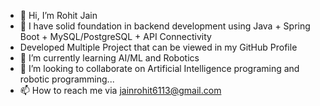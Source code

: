 - 👋 Hi, I’m Rohit Jain
- 👀 I have solid foundation in backend development using Java + Spring Boot + MySQL/PostgreSQL + API Connectivity
- Developed Multiple Project that can be viewed in my GitHub Profile
- 🌱 I’m currently learning AI/ML and Robotics
- 💞️ I’m looking to collaborate on Artificial Intelligence programing and robotic programming...
- 📫 How to reach me via jainrohit6113@gmail.com

<!---
itsrohit11/itsrohit11 is a ✨ special ✨ repository because its `README.md` (this file) appears on your GitHub profile.
You can click the Preview link to take a look at your changes.
--->
